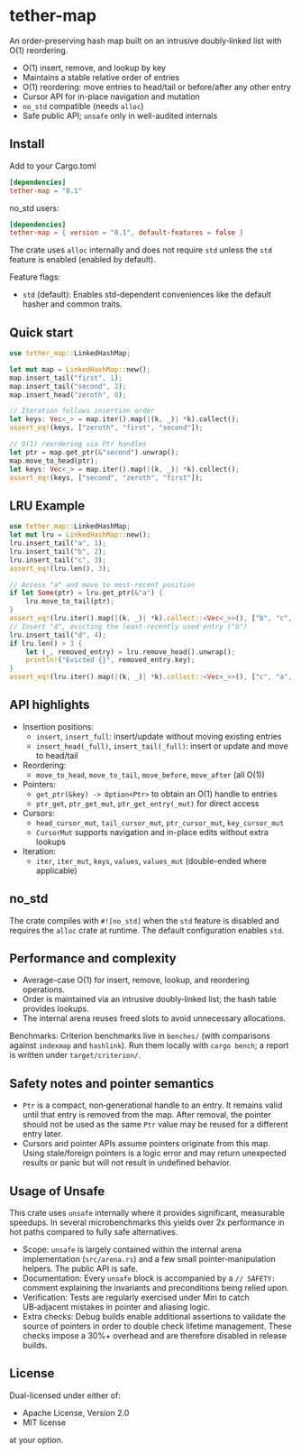 # tether-map

An order-preserving hash map built on an intrusive doubly‑linked list with O(1) reordering.

- O(1) insert, remove, and lookup by key
- Maintains a stable relative order of entries
- O(1) reordering: move entries to head/tail or before/after any other entry
- Cursor API for in-place navigation and mutation
- `no_std` compatible (needs `alloc`)
 - Safe public API; `unsafe` only in well-audited internals

## Install

Add to your Cargo.toml

```toml
[dependencies]
tether-map = "0.1"
```

no_std users:

```toml
[dependencies]
tether-map = { version = "0.1", default-features = false }
```

The crate uses `alloc` internally and does not require `std` unless the `std` feature is enabled
(enabled by default).

Feature flags:

- `std` (default): Enables std-dependent conveniences like the default hasher and common traits.

## Quick start

```rust
use tether_map::LinkedHashMap;

let mut map = LinkedHashMap::new();
map.insert_tail("first", 1);
map.insert_tail("second", 2);
map.insert_head("zeroth", 0);

// Iteration follows insertion order
let keys: Vec<_> = map.iter().map(|(k, _)| *k).collect();
assert_eq!(keys, ["zeroth", "first", "second"]);

// O(1) reordering via Ptr handles
let ptr = map.get_ptr(&"second").unwrap();
map.move_to_head(ptr);
let keys: Vec<_> = map.iter().map(|(k, _)| *k).collect();
assert_eq!(keys, ["second", "zeroth", "first"]);
```

## LRU Example
```rust
use tether_map::LinkedHashMap;
let mut lru = LinkedHashMap::new();
lru.insert_tail("a", 1);
lru.insert_tail("b", 2);
lru.insert_tail("c", 3);
assert_eq!(lru.len(), 3);

// Access "a" and move to most-recent position
if let Some(ptr) = lru.get_ptr(&"a") {
	lru.move_to_tail(ptr);
}		
assert_eq!(lru.iter().map(|(k, _)| *k).collect::<Vec<_>>(), ["b", "c", "a"]);
// Insert "d", evicting the least-recently used entry ("b")
lru.insert_tail("d", 4);
if lru.len() > 3 {
	let (_, removed_entry) = lru.remove_head().unwrap();
	println!("Evicted {}", removed_entry.key);
}
assert_eq!(lru.iter().map(|(k, _)| *k).collect::<Vec<_>>(), ["c", "a", "d"]);
```

## API highlights

- Insertion positions:
	- `insert`, `insert_full`: insert/update without moving existing entries
	- `insert_head(_full)`, `insert_tail(_full)`: insert or update and move to head/tail
- Reordering:
	- `move_to_head`, `move_to_tail`, `move_before`, `move_after` (all O(1))
- Pointers:
	- `get_ptr(&key) -> Option<Ptr>` to obtain an O(1) handle to entries
	- `ptr_get`, `ptr_get_mut`, `ptr_get_entry(_mut)` for direct access
- Cursors:
	- `head_cursor_mut`, `tail_cursor_mut`, `ptr_cursor_mut`, `key_cursor_mut`
	- `CursorMut` supports navigation and in-place edits without extra lookups
- Iteration:
	- `iter`, `iter_mut`, `keys`, `values`, `values_mut` (double-ended where applicable)

## no_std

The crate compiles with `#![no_std]` when the `std` feature is disabled and requires the `alloc` crate at runtime. The default configuration enables `std`.

## Performance and complexity

- Average-case O(1) for insert, remove, lookup, and reordering operations.
- Order is maintained via an intrusive doubly‑linked list; the hash table provides lookups.
- The internal arena reuses freed slots to avoid unnecessary allocations.

Benchmarks: Criterion benchmarks live in `benches/` (with comparisons against `indexmap` and
`hashlink`). Run them locally with `cargo bench`; a report is written under `target/criterion/`.

## Safety notes and pointer semantics

- `Ptr` is a compact, non‑generational handle to an entry. It remains valid until that entry is
  removed from the map. After removal, the pointer should not be used as the same `Ptr` value may be
  reused for a different entry later.
- Cursors and pointer APIs assume pointers originate from this map. Using stale/foreign pointers is
  a logic error and may return unexpected results or panic but will not result in undefined behavior.

## Usage of Unsafe

This crate uses `unsafe` internally where it provides significant, measurable speedups. In several
microbenchmarks this yields over 2x performance in hot paths compared to fully safe alternatives.

- Scope: `unsafe` is largely contained within the internal arena implementation (`src/arena.rs`) and
  a few small pointer‑manipulation helpers. The public API is safe.
- Documentation: Every `unsafe` block is accompanied by a `// SAFETY:` comment explaining the
  invariants and preconditions being relied upon.
- Verification: Tests are regularly exercised under Miri to catch UB‑adjacent mistakes in pointer
  and aliasing logic.
- Extra checks: Debug builds enable additional assertions to validate the source of pointers in
  order to double check lifetime management. These checks impose a 30%+ overhead and are therefore
  disabled in release builds.

## License

Dual-licensed under either of:

- Apache License, Version 2.0
- MIT license

at your option.
